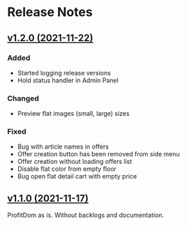 # Release Notes

## [v1.2.0 (2021-11-22)](https://gitlab.com/gk_dom/profitdom/-/compare/1.1.0...1.2.0)

### Added
* Started logging release versions
* Hold status handler in Admin Panel

### Changed
* Preview flat images (small, large) sizes

### Fixed
* Bug with article names in offers
* Offer creation button has been removed from side menu
* Offer creation without loading offers list
* Disable flat color from empty floor
* Bug open flat detail cart with empty price

## [v1.1.0 (2021-11-17)](https://gitlab.com/gk_dom/profitdom/-/compare/0.x...1.1.0)
ProfitDom as is. Without backlogs and documentation.
